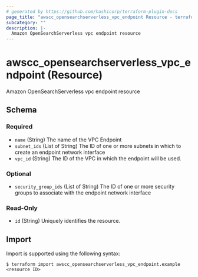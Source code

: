 ```yaml
---
# generated by https://github.com/hashicorp/terraform-plugin-docs
page_title: "awscc_opensearchserverless_vpc_endpoint Resource - terraform-provider-awscc"
subcategory: ""
description: |-
  Amazon OpenSearchServerless vpc endpoint resource
---
```


# awscc_opensearchserverless_vpc_endpoint (Resource)

Amazon OpenSearchServerless vpc endpoint resource



<!-- schema generated by tfplugindocs -->
## Schema

### Required

- `name` (String) The name of the VPC Endpoint
- `subnet_ids` (List of String) The ID of one or more subnets in which to create an endpoint network interface
- `vpc_id` (String) The ID of the VPC in which the endpoint will be used.

### Optional

- `security_group_ids` (List of String) The ID of one or more security groups to associate with the endpoint network interface

### Read-Only

- `id` (String) Uniquely identifies the resource.

## Import

Import is supported using the following syntax:

```shell
$ terraform import awscc_opensearchserverless_vpc_endpoint.example <resource ID>
```
